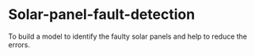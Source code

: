 # Solar-panel-fault-detection
To build a model to identify the faulty solar panels and help to reduce the errors.
